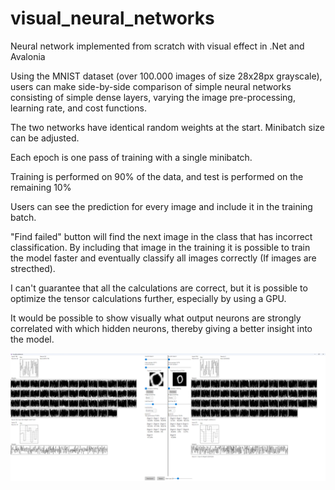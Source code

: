 # visual_neural_networks
Neural network implemented from scratch with visual effect in .Net and Avalonia

Using the MNIST dataset (over 100.000 images of size 28x28px grayscale), users can make side-by-side comparison of simple neural networks consisting of simple dense layers, varying the image pre-processing, learning rate, and cost functions.

The two networks have identical random weights at the start. Minibatch size can be adjusted.

Each epoch is one pass of training with a single minibatch. 

Training is performed on 90% of the data, and test is performed on the remaining 10%

Users can see the prediction for every image and include it in the training batch.

"Find failed" button will find the next image in the class that has incorrect classification. By including that image in the training it is possible to train the model faster and eventually classify all images correctly (If images are strecthed).

I can't guarantee that all the calculations are correct, but it is possible to optimize the tensor calculations further, especially by using a GPU.

It would be possible to show visually what output neurons are strongly correlated with which hidden neurons, thereby giving a better insight into the model.

![Alt text](screenshot.png?raw=true)

